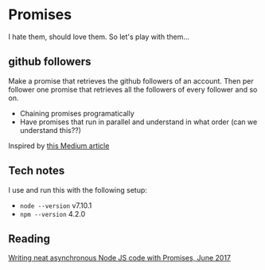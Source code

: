 # Promises

I hate them, should love them. So let's play with them...

## github followers

Make a promise that retrieves the github followers of an account. Then per follower one promise that retrieves all the followers of every follower and so on.

* Chaining promises programatically
* Have promises that run in parallel and understand in what order (can we understand this??)

Inspired by [this Medium article](https://medium.com/dev-bits/writing-neat-asynchronous-node-js-code-with-promises-32ed3a4fd098)

## Tech notes

I use and run this with the following setup:

* `node --version` v7.10.1
* `npm --version` 4.2.0

## Reading

[Writing neat asynchronous Node JS code with Promises, June 2017](https://medium.com/dev-bits/writing-neat-asynchronous-node-js-code-with-promises-32ed3a4fd098)